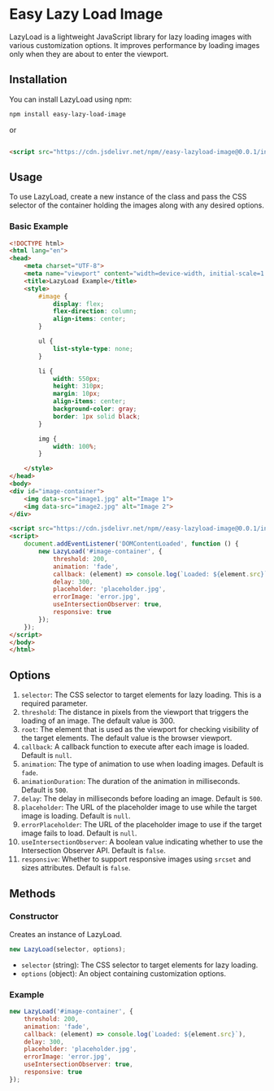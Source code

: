 # Easy Lazy Load Image

LazyLoad is a lightweight JavaScript library for lazy loading images with various customization options. It improves
performance by loading images only when they are about to enter the viewport.

## Installation

You can install LazyLoad using npm:

```bash
npm install easy-lazy-load-image
```

or

```html

<script src="https://cdn.jsdelivr.net/npm//easy-lazyload-image@0.0.1/index.js"></script>
```

## Usage

To use LazyLoad, create a new instance of the class and pass the CSS selector of the container holding the images along
with any desired options.

### Basic Example

```html
<!DOCTYPE html>
<html lang="en">
<head>
    <meta charset="UTF-8">
    <meta name="viewport" content="width=device-width, initial-scale=1.0">
    <title>LazyLoad Example</title>
    <style>
        #image {
            display: flex;
            flex-direction: column;
            align-items: center;
        }

        ul {
            list-style-type: none;
        }

        li {
            width: 550px;
            height: 310px;
            margin: 10px;
            align-items: center;
            background-color: gray;
            border: 1px solid black;
        }

        img {
            width: 100%;
        }

    </style>
</head>
<body>
<div id="image-container">
    <img data-src="image1.jpg" alt="Image 1">
    <img data-src="image2.jpg" alt="Image 2">
</div>

<script src="https://cdn.jsdelivr.net/npm//easy-lazyload-image@0.0.1/index.js"></script>
<script>
    document.addEventListener('DOMContentLoaded', function () {
        new LazyLoad('#image-container', {
            threshold: 200,
            animation: 'fade',
            callback: (element) => console.log(`Loaded: ${element.src}`),
            delay: 300,
            placeholder: 'placeholder.jpg',
            errorImage: 'error.jpg',
            useIntersectionObserver: true,
            responsive: true
        });
    });
</script>
</body>
</html>
```

## Options

1. `selector`: The CSS selector to target elements for lazy loading. This is a required parameter.
2. `threshold`: The distance in pixels from the viewport that triggers the loading of an image. The default value is
    300.
3. `root`: The element that is used as the viewport for checking visibility of the target elements. The default value is
   the browser viewport.
4. `callback`: A callback function to execute after each image is loaded. Default is `null`.
5. `animation`: The type of animation to use when loading images. Default is `fade`.
6. `animationDuration`: The duration of the animation in milliseconds. Default is `500`.
7. `delay`: The delay in milliseconds before loading an image. Default is `500`.
8. `placeholder`: The URL of the placeholder image to use while the target image is loading. Default is `null`.
9. `errorPlaceholder`: The URL of the placeholder image to use if the target image fails to load. Default is `null`.
10. `useIntersectionObserver`: A boolean value indicating whether to use the Intersection Observer API. Default
    is `false`.
11. `responsive`: Whether to support responsive images using `srcset` and sizes attributes. Default is `false`.

## Methods

### Constructor

Creates an instance of LazyLoad.

```javascript
new LazyLoad(selector, options);
```
* `selector` (string): The CSS selector to target elements for lazy loading.
* `options` (object): An object containing customization options.
### Example

```javascript
new LazyLoad('#image-container', {
    threshold: 200,
    animation: 'fade',
    callback: (element) => console.log(`Loaded: ${element.src}`),
    delay: 300,
    placeholder: 'placeholder.jpg',
    errorImage: 'error.jpg',
    useIntersectionObserver: true,
    responsive: true
});
```
